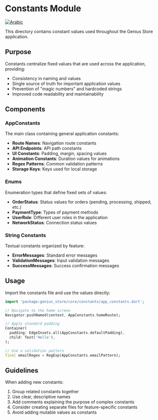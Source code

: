 # Constants Module

[![Arabic](https://img.shields.io/badge/Language-Arabic-blueviolet?style=for-the-badge)](README-ar.md)

This directory contains constant values used throughout the Genius Store application.

## Purpose

Constants centralize fixed values that are used across the application, providing:

- Consistency in naming and values
- Single source of truth for important application values
- Prevention of "magic numbers" and hardcoded strings
- Improved code readability and maintainability

## Components

### AppConstants

The main class containing general application constants:

- **Route Names**: Navigation route constants
- **API Endpoints**: API path constants
- **UI Constants**: Padding, margin, spacing values
- **Animation Constants**: Duration values for animations
- **Regex Patterns**: Common validation patterns
- **Storage Keys**: Keys used for local storage

### Enums

Enumeration types that define fixed sets of values:

- **OrderStatus**: Status values for orders (pending, processing, shipped, etc.)
- **PaymentType**: Types of payment methods
- **UserRole**: Different user roles in the application
- **NetworkStatus**: Connection status values

### String Constants

Textual constants organized by feature:

- **ErrorMessages**: Standard error messages
- **ValidationMessages**: Input validation messages
- **SuccessMessages**: Success confirmation messages

## Usage

Import the constants file and use the values directly:

```dart
import 'package:genius_store/core/constants/app_constants.dart';

// Navigate to the home screen
Navigator.pushNamed(context, AppConstants.homeRoute);

// Apply standard padding
Container(
  padding: EdgeInsets.all(AppConstants.defaultPadding),
  child: Text('Hello'),
);

// Use a validation pattern
final emailRegex = RegExp(AppConstants.emailPattern);
```

## Guidelines

When adding new constants:

1. Group related constants together
2. Use clear, descriptive names
3. Add comments explaining the purpose of complex constants
4. Consider creating separate files for feature-specific constants
5. Avoid adding mutable values as constants
